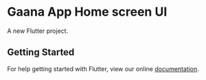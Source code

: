 # Gaana App Home screen UI

A new Flutter project.

## Getting Started

For help getting started with Flutter, view our online
[documentation](https://flutter.io/).
